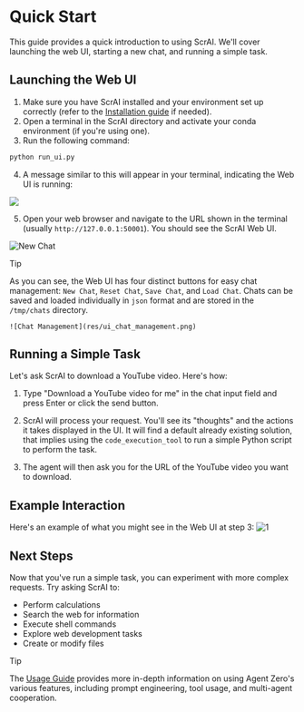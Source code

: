 # Quick Start
This guide provides a quick introduction to using ScrAI. We'll cover launching the web UI, starting a new chat, and running a simple task.

## Launching the Web UI
1. Make sure you have ScrAI installed and your environment set up correctly (refer to the [Installation guide](installation.md) if needed).
2. Open a terminal in the ScrAI directory and activate your conda environment (if you're using one).
3. Run the following command:

```bash
python run_ui.py
```

4.  A message similar to this will appear in your terminal, indicating the Web UI is running:

![](res/flask_link.png)

5. Open your web browser and navigate to the URL shown in the terminal (usually `http://127.0.0.1:50001`). You should see the ScrAI Web UI.

![New Chat](res/ui_newchat1.png)

> [!TIP]
> As you can see, the Web UI has four distinct buttons for easy chat management: 
> `New Chat`, `Reset Chat`, `Save Chat`, and `Load Chat`.
> Chats can be saved and loaded individually in `json` format and are stored in the
> `/tmp/chats` directory.

    ![Chat Management](res/ui_chat_management.png)

## Running a Simple Task
Let's ask ScrAI to download a YouTube video. Here's how:

1.  Type "Download a YouTube video for me" in the chat input field and press Enter or click the send button.

2. ScrAI will process your request.  You'll see its "thoughts" and the actions it takes displayed in the UI. It will find a default already existing solution, that implies using the `code_execution_tool` to run a simple Python script to perform the task.

3. The agent will then ask you for the URL of the YouTube video you want to download.

## Example Interaction
Here's an example of what you might see in the Web UI at step 3:
![1](res/image-24.png)

## Next Steps
Now that you've run a simple task, you can experiment with more complex requests. Try asking ScrAI to:

* Perform calculations
* Search the web for information
* Execute shell commands
* Explore web development tasks
* Create or modify files

> [!TIP]
> The [Usage Guide](usage.md) provides more in-depth information on using Agent 
> Zero's various features, including prompt engineering, tool usage, and multi-agent 
> cooperation.